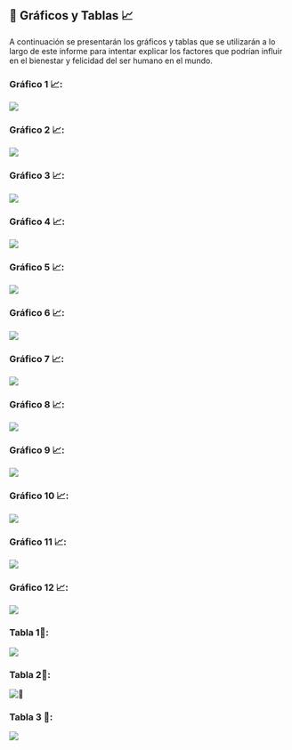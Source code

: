 ## :memo: Gráficos y Tablas :chart_with_upwards_trend:

A continuación se presentarán los gráficos y tablas que se utilizarán a lo largo de este informe para intentar explicar los factores que podrían influir en el bienestar y felicidad del ser humano en el mundo.

### Gráfico 1 :chart_with_upwards_trend::

![](relacion_pib_felicidad.png)

### Gráfico 2 :chart_with_upwards_trend::

![](relacion_pib_felicidad_SEPARADO.png)

### Gráfico 3 :chart_with_upwards_trend::

![](libertad_personal_y_felicidad.png)

### Gráfico 4 :chart_with_upwards_trend::

![](libertad_personal_y_felicidad_SEPARADO.png)

### Gráfico 5 :chart_with_upwards_trend::

![](grafico_indicadores_mundiales.png)

### Gráfico 6 :chart_with_upwards_trend::

![](muertes_2019_vs_2020_continente.png)

### Gráfico 7 :chart_with_upwards_trend::

![](muertes_COVID_continente.png)

### Gráfico 8 :chart_with_upwards_trend::

![](grafico_paises_infelices.png)

### Gráfico 9 :chart_with_upwards_trend::

![](grafico_paises_felices.png)

### Gráfico 10 :chart_with_upwards_trend::

![](grafico_incidencia_por_pais.png)

### Gráfico 11 :chart_with_upwards_trend::

![](grafico_poblacion_2019_2020_paises.png)

### Gráfico 12 :chart_with_upwards_trend::

![](decesos_COVID_por_paises.png)

### Tabla 1:memo::

![](libertad_caracteristica.png)

### Tabla 2:memo::

![:memo:](libertad_indices.png)

### Tabla 3 :memo::

![](reporte_felicidad.png)
